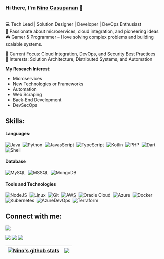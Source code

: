 ### Hi there, I'm [Nino Casupanan](https://nnocsupnn.github.io) 👋
<br/>
💻 Tech Lead | Solution Designer | Developer | DevOps Enthusiast <br/>
🚀 Passionate about microservices, cloud integration, and pioneering ideas <br/>
🎮 Gamer & Programmer – I love solving complex problems and building scalable systems. <br/>

🔹 Current Focus: Cloud Integration, DevOps, and Security Best Practices <br/>
🔹 Interests: Solution Architecture, Distributed Systems, and Automation <br/>

**My Reseach Interest**:
- Microservices
- New Technologies or Frameworks
- Automation
- Web Scraping
- Back-End Development
- DevSecOps

## Skills:

#### Languages:

![Java](https://img.shields.io/badge/Java-ED8B00?style=for-the-badge&logo=java&logoColor=white)&nbsp;
![Python](https://img.shields.io/badge/Python-3776AB?style=for-the-badge&logo=python&logoColor=white)&nbsp;
![JavasScript](https://img.shields.io/badge/JavaScript-121011?style=for-the-badge&logo=javascript&logoColor=white)&nbsp;
![TypeScript](https://img.shields.io/badge/TypeScript-121011?style=for-the-badge&logo=typescript&logoColor=blue)&nbsp;
![Kotlin](https://img.shields.io/badge/Kotlin-blue?style=for-the-badge&logo=kotlin&logoColor=white)&nbsp;
![PHP](https://img.shields.io/badge/PHP-blue?style=for-the-badge&logo=php&logoColor=white)&nbsp;
![Dart](https://img.shields.io/badge/Dart-blue?style=for-the-badge&logo=dart&logoColor=white)&nbsp;
![Shell](https://img.shields.io/badge/Shell_Script-121011?style=for-the-badge&logo=gnu-bash&logoColor=white)&nbsp;

#### Database

![MySQL](https://img.shields.io/badge/MySQL-00000F?style=for-the-badge&logo=mysql&logoColor=white)&nbsp;
![MSSQL](https://img.shields.io/badge/MSSQL-316192?style=for-the-badge&logo=ssms&logoColor=white)&nbsp;
![MongoDB](https://img.shields.io/badge/MongoDB-316192?style=for-the-badge&logo=mongodb&logoColor=white)&nbsp;

#### Tools and Technologies

![NodeJS](https://img.shields.io/badge/NodeJS-121011?style=for-the-badge&logo=javascript&logoColor=white)&nbsp;
![Linux](https://img.shields.io/badge/Linux-FCC624?style=for-the-badge&logo=linux&logoColor=black)&nbsp;
![Git](https://img.shields.io/badge/GIT-E44C30?style=for-the-badge&logo=git&logoColor=white)&nbsp;
![AWS](https://img.shields.io/badge/Amazon_AWS-232F3E?style=for-the-badge&logo=amazon&logoColor=white)&nbsp;
![Oracle Cloud](https://img.shields.io/badge/Oracle-232F3E?style=for-the-badge&logo=circle&logoColor=white)&nbsp;
![Azure](https://img.shields.io/badge/Azure--Cloud-blue?style=for-the-badge&logo=azure&logoColor=white)&nbsp;
![Docker](https://img.shields.io/badge/Docker-blue?style=for-the-badge&logo=docker&logoColor=white)&nbsp;
![Kubernetes](https://img.shields.io/badge/Kubernetes-violet?style=for-the-badge&logo=kubernetes&logoColor=white)&nbsp;
![AzureDevOps](https://img.shields.io/badge/Azure--DevOps-blue?style=for-the-badge&logo=azure-devops&logoColor=white)&nbsp;
![Terraform](https://img.shields.io/badge/Terraform-blue?style=for-the-badge&logo=terraform&logoColor=white)&nbsp;

## Connect with me:

<p align = "center">

![](https://komarev.com/ghpvc/?username=nnocsupnn&style=for-the-badge)

[<img src ="https://img.shields.io/badge/website-%23.svg?&style=for-the-badge&logo=www&logoColor=white%22&color=black">](https://nnocsupnn.github.io)
[<img src="https://img.shields.io/badge/linkedin-%2312100E.svg?&style=for-the-badge&logo=linkedin&logoColor=white&color=black" />](https://www.linkedin.com/in/nnocsupnn/)
[<img src="https://img.shields.io/badge/instagram-%2312100E.svg?&style=for-the-badge&logo=instagram&logoColor=white&color=black" />](https://instagram.com/nnocsupnn)
</p>

| <a href="https://github.com/anuraghazra/github-readme-stats"><img align="center" src="https://github-readme-stats.vercel.app/api?username=nnocsupnn&show_icons=true&include_all_commits=true&theme=dark&hide_border=true" alt="Nino's github stats" /></a> | <a href="https://github.com/anuraghazra/github-readme-stats"><img align="center" src="https://github-readme-stats.vercel.app/api/top-langs/?username=nnocsupnn&layout=compact&theme=dark&hide_border=true" /></a> |
| ------------- | ------------- |

